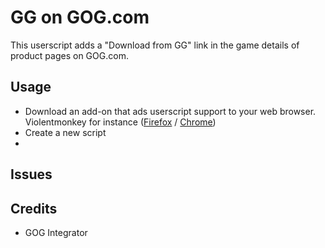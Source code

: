 # GG on GOG.com
This userscript adds a "Download from GG" link in the game details of product pages on GOG.com. 

## Usage
- Download an add-on that ads userscript support to your web browser. Violentmonkey for instance ([Firefox](https://addons.mozilla.org/firefox/addon/violentmonkey/) / [Chrome](https://chrome.google.com/webstore/detail/violentmonkey/jinjaccalgkegednnccohejagnlnfdag))
- Create a new script
- 

## Issues

## Credits
- GOG Integrator
